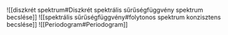 ![[diszkrét spektrum#Diszkrét spektrális sűrűségfüggvény spektrum becslése]]
![[spektrális sűrűségfüggvény#folytonos spektrum konzisztens becslése]]
![[Periodogram#Periodogram]]